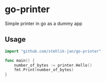 # go-printer

Simple printer in go as a dummy app

## Usage

```go
import "github.com/stehlik-jan/go-printer"

func main() {
	number_of_bytes := printer.Hello()
	fmt.Print(number_of_bytes)
}
```
